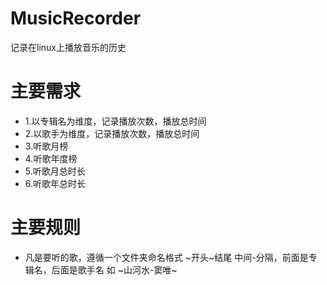 # MusicRecorder
记录在linux上播放音乐的历史
# 主要需求
* 1.以专辑名为维度，记录播放次数，播放总时间
* 2.以歌手为维度，记录播放次数，播放总时间
* 3.听歌月榜
* 4.听歌年度榜
* 5.听歌月总时长
* 6.听歌年总时长

# 主要规则
* 凡是要听的歌，遵循一个文件夹命名格式 \~开头\~结尾 中间-分隔，前面是专辑名，后面是歌手名 如 \~山河水-窦唯\~ 

